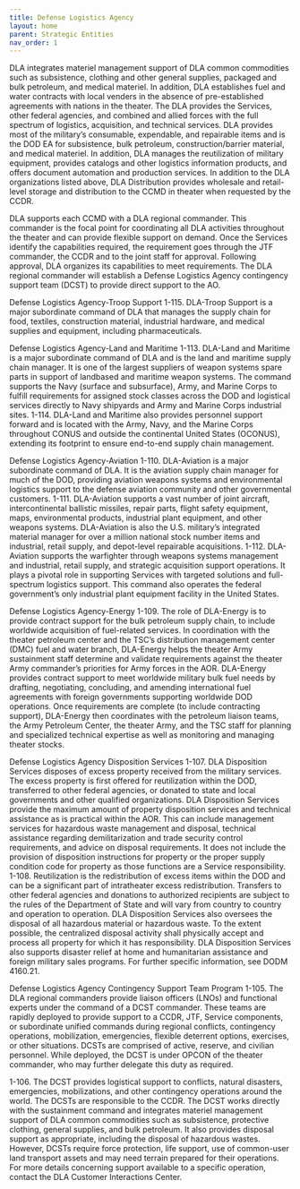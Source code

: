 ```yaml
---
title: Defense Logistics Agency
layout: home
parent: Strategic Entities
nav_order: 1
---
```


DLA integrates materiel management support of DLA common commodities such as subsistence,
clothing and other general supplies, packaged and bulk petroleum, and medical materiel. In addition, DLA
establishes fuel and water contracts with local venders in the absence of pre-established agreements with
nations in the theater. The DLA provides the Services, other federal agencies, and combined and allied forces
with the full spectrum of logistics, acquisition, and technical services. DLA provides most of the military’s
consumable, expendable, and repairable items and is the DOD EA for subsistence, bulk petroleum,
construction/barrier material, and medical materiel. In addition, DLA manages the reutilization of military
equipment, provides catalogs and other logistics information products, and offers document automation and
production services. In addition to the DLA organizations listed above, DLA Distribution provides wholesale
and retail-level storage and distribution to the CCMD in theater when requested by the CCDR.

DLA supports each CCMD with a DLA regional commander. This commander is the focal point for
coordinating all DLA activities throughout the theater and can provide flexible support on demand. Once the
Services identify the capabilities required, the requirement goes through the JTF commander, the CCDR and
to the joint staff for approval. Following approval, DLA organizes its capabilities to meet requirements. The
DLA regional commander will establish a Defense Logistics Agency contingency support team (DCST) to
provide direct support to the AO.

Defense Logistics Agency-Troop Support
1-115. DLA-Troop Support is a major subordinate command of DLA that manages the supply chain for
food, textiles, construction material, industrial hardware, and medical supplies and equipment, including
pharmaceuticals.

Defense Logistics Agency-Land and Maritime
1-113. DLA-Land and Maritime is a major subordinate command of DLA and is the land and maritime
supply chain manager. It is one of the largest suppliers of weapon systems spare parts in support of landbased
and maritime weapon systems. The command supports the Navy (surface and subsurface), Army, and
Marine Corps to fulfill requirements for assigned stock classes across the DOD and logistical services directly
to Navy shipyards and Army and Marine Corps industrial sites.
1-114. DLA-Land and Maritime also provides personnel support forward and is located with the Army,
Navy, and the Marine Corps throughout CONUS and outside the continental United States (OCONUS),
extending its footprint to ensure end-to-end supply chain management.

Defense Logistics Agency-Aviation
1-110. DLA-Aviation is a major subordinate command of DLA. It is the aviation supply chain manager for
much of the DOD, providing aviation weapons systems and environmental logistics support to the defense
aviation community and other governmental customers.
1-111. DLA-Aviation supports a vast number of joint aircraft, intercontinental ballistic missiles, repair
parts, flight safety equipment, maps, environmental products, industrial plant equipment, and other weapons
systems. DLA-Aviation is also the U.S. military’s integrated material manager for over a million national
stock number items and industrial, retail supply, and depot-level repairable acquisitions.
1-112. DLA-Aviation supports the warfighter through weapons systems management and industrial, retail
supply, and strategic acquisition support operations. It plays a pivotal role in supporting Services with
targeted solutions and full-spectrum logistics support. This command also operates the federal government’s
only industrial plant equipment facility in the United States.

Defense Logistics Agency-Energy
1-109. The role of DLA-Energy is to provide contract support for the bulk petroleum supply chain, to
include worldwide acquisition of fuel-related services. In coordination with the theater petroleum center and
the TSC’s distribution management center (DMC) fuel and water branch, DLA-Energy helps the theater
Army sustainment staff determine and validate requirements against the theater Army commander’s priorities
for Army forces in the AOR. DLA-Energy provides contract support to meet worldwide military bulk fuel
needs by drafting, negotiating, concluding, and amending international fuel agreements with foreign
governments supporting worldwide DOD operations. Once requirements are complete (to include contracting
support), DLA-Energy then coordinates with the petroleum liaison teams, the Army Petroleum Center, the
theater Army, and the TSC staff for planning and specialized technical expertise as well as monitoring and
managing theater stocks.

Defense Logistics Agency Disposition Services
1-107. DLA Disposition Services disposes of excess property received from the military services. The
excess property is first offered for reutilization within the DOD, transferred to other federal agencies, or
donated to state and local governments and other qualified organizations. DLA Disposition Services provide
the maximum amount of property disposition services and technical assistance as is practical within the AOR.
This can include management services for hazardous waste management and disposal, technical assistance
regarding demilitarization and trade security control requirements, and advice on disposal requirements. It
does not include the provision of disposition instructions for property or the proper supply condition code for
property as those functions are a Service responsibility.
1-108. Reutilization is the redistribution of excess items within the DOD and can be a significant part of
intratheater excess redistribution. Transfers to other federal agencies and donations to authorized recipients
are subject to the rules of the Department of State and will vary from country to country and operation to
operation. DLA Disposition Services also oversees the disposal of all hazardous material or hazardous waste.
To the extent possible, the centralized disposal activity shall physically accept and process all property for
which it has responsibility. DLA Disposition Services also supports disaster relief at home and humanitarian
assistance and foreign military sales programs. For further specific information, see DODM 4160.21.

Defense Logistics Agency Contingency Support Team Program
1-105. The DLA regional commanders provide liaison officers (LNOs) and functional experts under the
command of a DCST commander. These teams are rapidly deployed to provide support to a CCDR, JTF,
Service components, or subordinate unified commands during regional conflicts, contingency operations,
mobilization, emergencies, flexible deterrent options, exercises, or other situations. DCSTs are comprised of
active, reserve, and civilian personnel. While deployed, the DCST is under OPCON of the theater
commander, who may further delegate this duty as required.

1-106. The DCST provides logistical support to conflicts, natural disasters, emergencies, mobilizations, and
other contingency operations around the world. The DCSTs are responsible to the CCDR. The DCST works
directly with the sustainment command and integrates materiel management support of DLA common
commodities such as subsistence, protective clothing, general supplies, and bulk petroleum. It also provides
disposal support as appropriate, including the disposal of hazardous wastes. However, DCSTs require force
protection, life support, use of common-user land transport assets and may need terrain prepared for their
operations. For more details concerning support available to a specific operation, contact the DLA Customer
Interactions Center.
